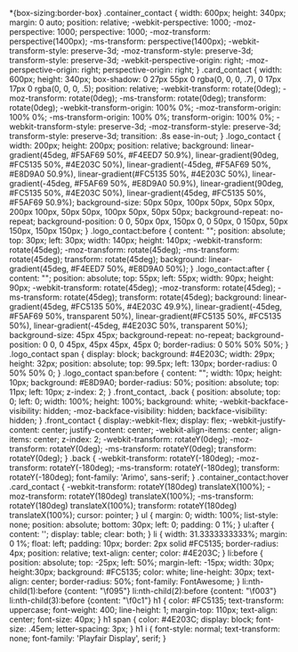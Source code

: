 *{box-sizing:border-box}
.container_contact {
  width: 600px;
  height: 340px;
  margin: 0 auto; 
  position: relative;
  -webkit-perspective: 1000;
	-moz-perspective: 1000;
	perspective: 1000;
  -moz-transform: perspective(1400px);
	-ms-transform: perspective(1400px);
	-webkit-transform-style: preserve-3d;
  -moz-transform-style: preserve-3d; 
  transform-style: preserve-3d;
  -webkit-perspective-origin: right;
  -moz-perspective-origin: right;
  perspective-origin: right;
}
.card_contact {
  width: 600px;
  height: 340px;
  box-shadow: 0 27px 55px 0 rgba(0, 0, 0, .7), 0 17px 17px 0 rgba(0, 0, 0, .5);
  position: relative; 
  -webkit-transform: rotate(0deg);
  -moz-transform: rotate(0deg);
  -ms-transform: rotate(0deg);
  transform: rotate(0deg);
  -webkit-transform-origin: 100% 0%;
  -moz-transform-origin: 100% 0%;
  -ms-transform-origin: 100% 0%;
  transform-origin: 100% 0%;
  -webkit-transform-style: preserve-3d;
  -moz-transform-style: preserve-3d; 
  transform-style: preserve-3d;
  transition: .8s ease-in-out;
}
.logo_contact {
  width: 200px;
  height: 200px;
  position: relative;
  background:
  linear-gradient(45deg, #F5AF69 50%, #F4EED7 50.9%),
  linear-gradient(90deg, #FC5135 50%, #4E203C 50%),
  linear-gradient(-45deg, #F5AF69 50%, #E8D9A0 50.9%), 
  linear-gradient(#FC5135 50%, #4E203C 50%),
  linear-gradient(-45deg, #F5AF69 50%, #E8D9A0 50.9%),
  linear-gradient(90deg, #FC5135 50%, #4E203C 50%),
  linear-gradient(45deg, #FC5135 50%, #F5AF69 50.9%);
  background-size: 50px 50px, 100px 50px, 50px 50px, 200px 100px, 50px 50px, 100px 50px, 50px 50px;
  background-repeat: no-repeat;
  background-position: 0 0, 50px 0px, 150px 0, 0 50px, 0 150px, 50px 150px, 150px 150px;
}
.logo_contact:before {
  content: "";
  position: absolute;
  top: 30px;
  left: 30px;
  width: 140px;
  height: 140px;
  -webkit-transform: rotate(45deg);
  -moz-transform: rotate(45deg);
  -ms-transform: rotate(45deg);
  transform: rotate(45deg);
  background: linear-gradient(45deg, #F4EED7 50%, #E8D9A0 50%);
}
.logo_contact:after {
  content: "";
  position: absolute;
  top: 55px;
  left: 55px;
  width: 90px;
  height: 90px;
  -webkit-transform: rotate(45deg);
  -moz-transform: rotate(45deg);
  -ms-transform: rotate(45deg);
  transform: rotate(45deg);
  background: linear-gradient(45deg, #FC5135 50%, #4E203C 49.9%),
  linear-gradient(-45deg, #F5AF69 50%, transparent 50%),
  linear-gradient(#FC5135 50%, #FC5135 50%),
  linear-gradient(-45deg, #4E203C 50%, transparent 50%);
  background-size: 45px 45px;
  background-repeat: no-repeat;
  background-position: 0 0, 0 45px, 45px 45px, 45px 0;
  border-radius: 0 50% 50% 50%;
}
.logo_contact span {
  display: block;
  background: #4E203C;
  width: 29px;
  height: 32px;
  position: absolute;
  top: 99.5px;
  left: 130px;
  border-radius: 0 50% 50% 0;
}
.logo_contact span:before {
  content: "";
  width: 10px;
  height: 10px;
  background: #E8D9A0;
  border-radius: 50%;
  position: absolute;
  top: 11px;
  left: 10px;
  z-index: 2;
}
.front_contact, .back {
  position: absolute;
  top: 0;
  left: 0;
  width: 100%;
  height: 100%;
  background: white;
  -webkit-backface-visibility: hidden;
  -moz-backface-visibility: hidden;
  backface-visibility: hidden;
}
.front_contact {
  display:-webkit-flex;
  display: flex;
  -webkit-justify-content: center;
  justify-content: center;
  -webkit-align-items: center;
  align-items: center;
  z-index: 2;
  -webkit-transform: rotateY(0deg);
  -moz-transform: rotateY(0deg);
  -ms-transform: rotateY(0deg);
  transform: rotateY(0deg);
}
.back {
  -webkit-transform: rotateY(-180deg);
  -moz-transform: rotateY(-180deg);
  -ms-transform: rotateY(-180deg);
  transform: rotateY(-180deg);
  font-family: 'Arimo', sans-serif;
}
.container_contact:hover .card_contact {
  -webkit-transform: rotateY(180deg) translateX(100%);
  -moz-transform: rotateY(180deg) translateX(100%);
  -ms-transform: rotateY(180deg) translateX(100%);
  transform: rotateY(180deg) translateX(100%);
  cursor: pointer;
}
ul {
  margin: 0;
  width: 100%;
  list-style: none;
  position: absolute;
  bottom: 30px;
  left: 0;
  padding: 0 1%;
}
ul:after {
  content: '';
  display: table;
  clear: both;
}
li {
  width: 31.3333333333%;
  margin: 0 1%;
  float: left;
  padding: 10px;
  border: 2px solid #FC5135;
  border-radius: 4px;
  position: relative;
  text-align: center;
  color: #4E203C;
}
li:before {
  position: absolute;
  top: -25px;
  left: 50%;
  margin-left: -15px;
  width: 30px;
  height:30px;
  background: #FC5135;
  color: white;
  line-height: 30px;
  text-align: center;
  border-radius: 50%;
  font-family: FontAwesome;
}
li:nth-child(1):before {content: "\f095"}
li:nth-child(2):before {content: "\f003"}
li:nth-child(3):before {content: "\f0c1"}
h1 {
  color: #FC5135;
  text-transform: uppercase;
  font-weight: 400;
  line-height: 1;
  margin-top: 110px;
  text-align: center;
  font-size: 40px;
}
h1 span {
  color: #4E203C;
  display: block;
  font-size: .45em;
  letter-spacing: 3px;
}
h1 i {
  font-style: normal;
  text-transform: none;
  font-family: 'Playfair Display', serif;
}

